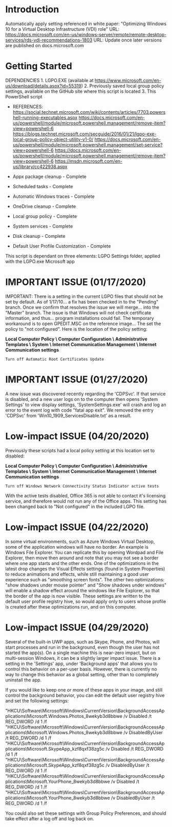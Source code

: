 # Introduction 
Automatically apply setting referenced in white paper:
                  "Optimizing Windows 10 for a Virtual Desktop Infrastructure (VDI) role"
                  URL: https://docs.microsoft.com/en-us/windows-server/remote/remote-desktop-services/rds-vdi-recommendations-1803 
                  URL: Update once later versions are published on docs.microsoft.com

# Getting Started
 DEPENDENCIES    1. LGPO.EXE (available at https://www.microsoft.com/en-us/download/details.aspx?id=55319)
                 2. Previously saved local group policy settings, available on the GitHub site where this script is located
                 3. This PowerShell script

- REFERENCES:
https://social.technet.microsoft.com/wiki/contents/articles/7703.powershell-running-executables.aspx
https://docs.microsoft.com/en-us/powershell/module/microsoft.powershell.management/remove-item?view=powershell-6
https://blogs.technet.microsoft.com/secguide/2016/01/21/lgpo-exe-local-group-policy-object-utility-v1-0/
https://docs.microsoft.com/en-us/powershell/module/microsoft.powershell.management/set-service?view=powershell-6
https://docs.microsoft.com/en-us/powershell/module/microsoft.powershell.management/remove-item?view=powershell-6
https://msdn.microsoft.com/en-us/library/cc422938.aspx

- Appx package cleanup                 - Complete
- Scheduled tasks                      - Complete
- Automatic Windows traces             - Complete
- OneDrive cleanup                     - Complete
- Local group policy                   - Complete
- System services                      - Complete
- Disk cleanup                         - Complete
- Default User Profile Customization   - Complete

This script is dependant on three elements:
LGPO Settings folder, applied with the LGPO.exe Microsoft app

# IMPORTANT ISSUE (01/17/2020)
IMPORTANT: There is a setting in the current LGPO files that should not be set by default. As of 1/17/10...
a fix has been checked in to the "Pending" branch.  Once we confirm that resolves the issue we will merge...
into the "Master" branch.  The issue is that Windows will not check certificate information, and thus...
program installations could fail.  The temporary workaround is to open GPEDIT.MSC on the reference image...
The set the policy to "not configured".  Here is the location of the policy setting:

**Local Computer Policy \ Computer Configuration \ Administrative Templates \ System \ Internet Communication Management \ Internet Communication settings**

```
Turn off Automatic Root Certificates Update
```
# IMPORTANT ISSUE (01/27/2020)
A new issue was discovered recently regarding the 'CDPSvc'. If that service is disabled, and
a new user logs on to the computer then opens 'System Settings' to view display settings,
'SystemSettings.exe' will crash and log an error to the event log with code "fatal app exit".
We removed the entry 'CDPSvc' from 'Win10_1909_ServicesDisable.txt' as a result.

# Low-impact ISSUE (04/20/2020)
Previously these scripts had a local policy setting at this location set to disabled:

**Local Computer Policy \ Computer Configuration \ Administrative Templates \ System \ Internet Communication Management \ Internet Communication settings**
```
Turn off Windows Network Connectivity Status Indicator active tests
```
With the active tests disabled, Office 365 is not able to contact it's licensing service, and therefore would not run any of the Office apps.  This setting has been changed back to "Not configured" in the included LGPO file.

# Low-impact ISSUE (04/22/2020)

In some virtual environments, such as Azure Windows Virtual Desktop, some of the application windows will have no border.  An example is Windows File Explorer.  You can replicate this by opening Wordpad and File Explorer, then move then around and note that you may not see a border where one app starts and the other ends.
One of the optimizations in the latest drop changes the Visual Effects settings (found in System Properties) to reduce animations and effects, while still maintaining a good user experience such as "smoothing screen fonts".
The other two optimizations: "show shadows under mouse pointer" and "Show shadows under windows" will enable a shadow effect around the windows like File Explorer, so that the border of the app is now visible.
These settings are written to the default user profile registry hive, so would apply only to users whose profile is created after these optimizations run, and on this computer.

# Low-impact ISSUE (04/29/2020)
Several of the built-in UWP apps, such as Skype, Phone, and Photos, will start processes and run in the background, even though the user has not started the app(s).  On a single machine this is near-zero impact, but on multi-session Windows, it can be a slightly larger impact issue.  There is a setting in the 'Settings' app, under 'Background apps' that allows you to control this behavior on a per-user basis.  However, there is currently no way to change this behavior as a global setting, other than to completely uninstall the app.

If you would like to keep one or more of these apps in your image, and still control the background behavior, you can edit the default user registry hive and set the following settings:

"HKCU\Software\Microsoft\Windows\CurrentVersion\BackgroundAccessApplications\Microsoft.Windows.Photos_8wekyb3d8bbwe /v Disabled /t REG_DWORD /d 1 /f
"HKCU\Software\Microsoft\Windows\CurrentVersion\BackgroundAccessApplications\Microsoft.Windows.Photos_8wekyb3d8bbwe /v DisabledByUser /t REG_DWORD /d 1 /f
"HKCU\Software\Microsoft\Windows\CurrentVersion\BackgroundAccessApplications\Microsoft.SkypeApp_kzf8qxf38zg5c /v Disabled /t REG_DWORD /d 1 /f
"HKCU\Software\Microsoft\Windows\CurrentVersion\BackgroundAccessApplications\Microsoft.SkypeApp_kzf8qxf38zg5c /v DisabledByUser /t REG_DWORD /d 1 /f
"HKCU\Software\Microsoft\Windows\CurrentVersion\BackgroundAccessApplications\Microsoft.YourPhone_8wekyb3d8bbwe /v Disabled /t REG_DWORD /d 1 /f
"HKCU\Software\Microsoft\Windows\CurrentVersion\BackgroundAccessApplications\Microsoft.YourPhone_8wekyb3d8bbwe /v DisabledByUser /t REG_DWORD /d 1 /f

You could also set these settings with Group Policy Preferences, and should take effect after a log off and log back on.